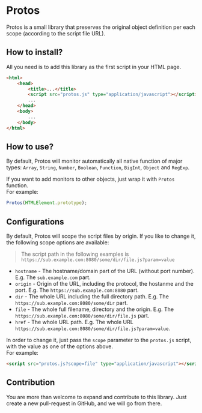 Protos
======

Protos is a small library that preserves the original object definition per each scope (according to the script file URL).

How to install?
---------------
All you need is to add this library as the first script in your HTML page.

```html
<html>
    <head>
        <title>...</title>
        <script src="protos.js" type="application/javascript"></script>
        ...
    </head>
    <body>
        ...
    </body>
</html>
```

How to use?
-----------
By default, Protos will monitor automatically all native function of major types: `Array`, `String`, `Number`, `Boolean`, `Function`, `BigInt`, `Object` and `RegExp`.

If you want to add monitors to other objects, just wrap it with `Protos` function.  
For example:
```js
Protos(HTMLElement.prototype);
```

Configurations
--------------
By default, Protos will scope the script files by origin. If you like to change it, the following scope options are available:
> The script path in the following examples is `https://sub.example.com:8080/some/dir/file.js?param=value`  
 - `hostname` - The hostname/domain part of the URL (without port number). E.g. The `sub.example.com` part.
 - `origin` - Origin of the URL, including the protocol, the hostanme and the port. E.g. The `https://sub.example.com:8080` part.
 - `dir` - The whole URL including the full directory path. E.g. The `https://sub.example.com:8080/some/dir` part.
 - `file` - The whole full filename, directory and the origin. E.g. The `https://sub.example.com:8080/some/dir/file.js` part.
 - `href` - The whole URL path. E.g. The whole URL `https://sub.example.com:8080/some/dir/file.js?param=value`. 

In order to change it, just pass the `scope` parameter to the `protos.js` script, with the value as one of the options above.  
For example:
```html
<script src="protos.js?scope=file" type="application/javascript"></script>
``` 

Contribution
------------
You are more than welcome to expand and contribute to this library.
Just create a new pull-request in GitHub, and we will go from there. 
